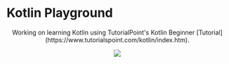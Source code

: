 # Kotlin Playground

<p align="center">
Working on learning Kotlin using TutorialPoint's Kotlin Beginner [Tutorial](https://www.tutorialspoint.com/kotlin/index.htm).
</p>

<p align="center">
   <img src="https://github.com/xTriixrx/Playground/blob/main/img/kotlin.png" />
</p>
